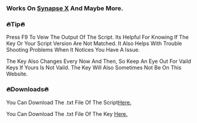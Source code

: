 
### Works On [Synapse X](https://x.synapse.to/?adlt=strict&toWww=1&redig=D2C19EA1823A410AA8EF7AB7CF653812) And Maybe More.


### 🔥Tip🔥


Press F9 To Veiw The Output Of The Script. Its Helpful For Knowing If The Key Or Your Script Version Are Not Matched. It  Also Helps With Trouble Shooting Problems When It Notices You Have A Issue.

The Key Also Changes Every Now And Then, So Keep An Eye Out For Vaild Keys If Yours Is Not Vaild. The Key Will Also Sometimes Not Be On This Website.


### 🔥Downloads🔥


You Can Download The .txt File Of The Script[Here.](https://cdn.discordapp.com/attachments/998376310600638474/1011743050512482394/message.txt)

You Can Download The .txt File Of The Key [Here.](https://cdn.discordapp.com/attachments/998376310600638474/1010390737734598797/message.txt)


